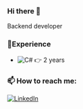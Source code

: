 ### Hi there 🖖
Backend developer
### 🧪Experience
- ![C#](https://img.shields.io/badge/c%23-%23239120.svg?style=for-the-badge&logo=csharp&logoColor=white) 👉 2 years
### 📫 How to reach me:
[![LinkedIn](https://img.shields.io/badge/linkedin-%230077B5.svg?style=for-the-badge&logo=linkedin&logoColor=white)](https://www.linkedin.com/in/erich-neto-507010296/)
<!--
**8bitdev256/8bitdev256** is a ✨ _special_ ✨ repository because its `README.md` (this file) appears on your GitHub profile.

Here are some ideas to get you started:

- 🔭 I’m currently working on ...
- 🌱 I’m currently learning ...
- 👯 I’m looking to collaborate on ...
- 🤔 I’m looking for help with ...
- 💬 Ask me about ...
- 📫 How to reach me: ...
- 😄 Pronouns: ...
- ⚡ Fun fact: ...
-->
